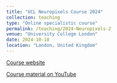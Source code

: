 ```yaml
---
title: "UCL Neuropixels Course 2024"
collection: teaching
type: "Online specialistic course"
permalink: /teaching/2024-Neuropixels-2
venue: "University College London"
date: 2024-10-18
location: "London, United Kingdom"
---
```



[Course website](https://www.ucl.ac.uk/neuropixels/training/2024-neuropixels-course)

[Course material on YouTube](https://www.youtube.com/watch?v=AAgx10lWM_w&list=PLfhWmWntvjl7SYCcrM5Qy1RFIiIIO6MK-)
